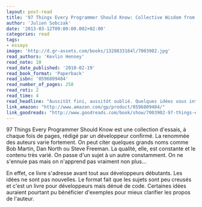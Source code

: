 ```yaml
---
layout: post-read
title: '97 Things Every Programmer Should Know: Collective Wisdom from the Experts'
author: 'Julien Sobczak'
date: '2013-03-12T09:00:00.002+02:00'
categories: read
tags:
- essays
image: 'http://d.gr-assets.com/books/1328833164l/7003902.jpg'
read_authors: 'Kevlin Henney'
read_note: 10
read_date_published: '2010-02-19'
read_book_format: 'Paperback'
read_isbn: '0596809484'
read_number_of_pages: 258
read_roti: 2
read_time: 4
read_headline: "Aussitôt fini, aussitôt oublié. Quelques idées vous interpelleront tout de même."
link_amazon: "http://www.amazon.com/gp/product/0596809484/"
link_goodreads: "http://www.goodreads.com/book/show/7003902-97-things-every-programmer-should-know"
---
```



97 Things Every Programmer Should Know est une collection d'essais, à chaque fois de pages, rédigé par un développeur confirmé. La renommée des auteurs varie fortement. On peut citer quelques grands noms comme Bob Martin, Dan North ou Steve Freeman. La qualité, elle, est constante et le contenu très varié. On passe d'un sujet à un autre constamment. On ne s'ennuie pas mais on n'apprend pas vraiment non plus...

En effet, ce livre s'adresse avant tout aux développeurs débutants. Les idées ne sont pas nouvelles. Le format fait que les sujets sont peu creusés et c'est un livre pour développeurs mais dénué de code. Certaines idées auraient pourtant pu bénéficier d'exemples pour mieux clarifier les propos de l'auteur.

